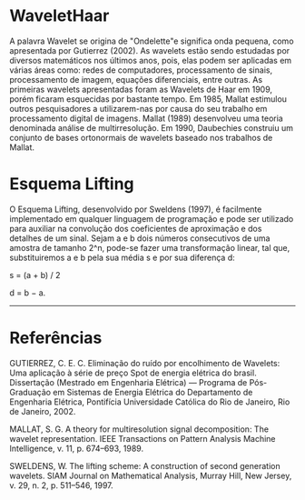 # WaveletHaar

A palavra Wavelet se origina de "Ondelette"e significa onda pequena, como apresentada por Gutierrez (2002). As wavelets estão sendo estudadas por diversos matemáticos nos últimos anos, pois, elas podem ser aplicadas em várias áreas como: redes de computadores,
processamento de sinais, processamento de imagem, equações diferenciais, entre outras. As primeiras wavelets apresentadas foram as Wavelets de Haar em 1909, porém ficaram esquecidas por bastante tempo. Em 1985, Mallat estimulou outros pesquisadores a utilizarem-nas por causa do seu trabalho em processamento digital de imagens. Mallat (1989) desenvolveu uma teoria denominada análise de multirresolução. Em 1990, Daubechies construiu um conjunto de bases ortonormais de wavelets baseado nos trabalhos de Mallat.

# Esquema Lifting

O Esquema Lifting, desenvolvido por Sweldens (1997), é facilmente implementado em qualquer linguagem de programação e pode ser utilizado para auxiliar na convolução dos coeficientes de aproximação e dos detalhes de um sinal. Sejam a e b dois números consecutivos de uma amostra de tamanho 2^n, pode-se fazer uma transformação linear, tal que, substituiremos a e b pela sua média s e por sua diferença d: 

s = (a + b) / 2      

d = b − a.

_______________________________________________________________________________________________________________________________________

# Referências

GUTIERREZ, C. E. C. Eliminação do ruído por encolhimento de Wavelets: Uma aplicação
à série de preço Spot de energia elétrica do brasil. Dissertação (Mestrado em Engenharia
Elétrica) — Programa de Pós-Graduação em Sistemas de Energia Elétrica do Departamento de
Engenharia Elétrica, Pontifícia Universidade Católica do Rio de Janeiro, Rio de Janeiro, 2002.

MALLAT, S. G. A theory for multiresolution signal decomposition: The wavelet representation.
IEEE Transactions on Pattern Analysis Machine Intelligence, v. 11, p. 674–693, 1989.

SWELDENS, W. The lifting scheme: A construction of second generation wavelets. SIAM
Journal on Mathematical Analysis, Murray Hill, New Jersey, v. 29, n. 2, p. 511–546, 1997.

